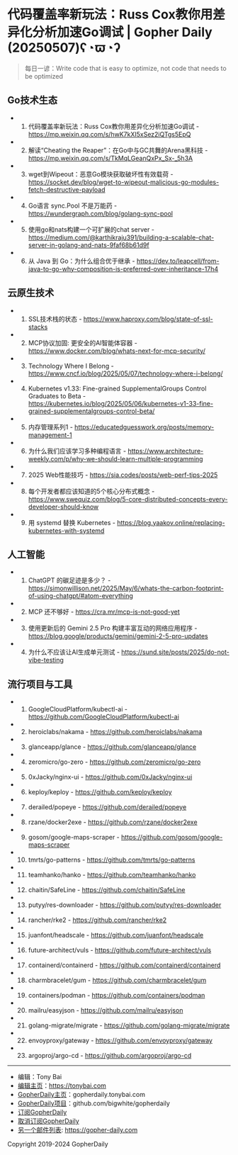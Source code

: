 # 代码覆盖率新玩法：Russ Cox教你用差异化分析加速Go调试 | Gopher Daily (20250507)ʕ◔ϖ◔ʔ

>每日一谚：Write code that is easy to optimize, not code that needs to be optimized

## Go技术生态


- 1. 代码覆盖率新玩法：Russ Cox教你用差异化分析加速Go调试 - https://mp.weixin.qq.com/s/hwK7kXI5xSez2iQTgs5EpQ

- 2. 解读“Cheating the Reaper”：在Go中与GC共舞的Arena黑科技 - https://mp.weixin.qq.com/s/TkMqLGeanQxPx_Sx-_5h3A

- 3. wget到Wipeout：恶意Go模块获取破坏性有效载荷 - https://socket.dev/blog/wget-to-wipeout-malicious-go-modules-fetch-destructive-payload

- 4. Go语言 sync.Pool 不是万能药 - https://wundergraph.com/blog/golang-sync-pool

- 5. 使用go和nats构建一个可扩展的chat server - https://medium.com/@karthikraju391/building-a-scalable-chat-server-in-golang-and-nats-9faf68b61d9f

- 6. 从 Java 到 Go：为什么组合优于继承 - https://dev.to/leapcell/from-java-to-go-why-composition-is-preferred-over-inheritance-17h4


## 云原生技术


- 1. SSL技术栈的状态 - https://www.haproxy.com/blog/state-of-ssl-stacks

- 2. MCP协议加固: 更安全的AI智能体容器 - https://www.docker.com/blog/whats-next-for-mcp-security/

- 3. Technology Where I Belong - https://www.cncf.io/blog/2025/05/07/technology-where-i-belong/

- 4. Kubernetes v1.33: Fine-grained SupplementalGroups Control Graduates to Beta - https://kubernetes.io/blog/2025/05/06/kubernetes-v1-33-fine-grained-supplementalgroups-control-beta/

- 5. 内存管理系列1 - https://educatedguesswork.org/posts/memory-management-1

- 6. 为什么我们应该学习多种编程语言 - https://www.architecture-weekly.com/p/why-we-should-learn-multiple-programming

- 7. 2025 Web性能技巧 - https://sia.codes/posts/web-perf-tips-2025

- 8. 每个开发者都应该知道的5个核心分布式概念 - https://www.swequiz.com/blog/5-core-distributed-concepts-every-developer-should-know

- 9. 用 systemd 替换 Kubernetes - https://blog.yaakov.online/replacing-kubernetes-with-systemd


## 人工智能


- 1. ChatGPT 的碳足迹是多少？ - https://simonwillison.net/2025/May/6/whats-the-carbon-footprint-of-using-chatgpt/#atom-everything

- 2. MCP 还不够好 - https://cra.mr/mcp-is-not-good-yet

- 3. 使用更新后的 Gemini 2.5 Pro 构建丰富互动的网络应用程序 - https://blog.google/products/gemini/gemini-2-5-pro-updates

- 4. 为什么不应该让AI生成单元测试 - https://sund.site/posts/2025/do-not-vibe-testing


## 流行项目与工具


- 1. GoogleCloudPlatform/kubectl-ai - https://github.com/GoogleCloudPlatform/kubectl-ai

- 2. heroiclabs/nakama - https://github.com/heroiclabs/nakama

- 3. glanceapp/glance - https://github.com/glanceapp/glance

- 4. zeromicro/go-zero - https://github.com/zeromicro/go-zero

- 5. 0xJacky/nginx-ui - https://github.com/0xJacky/nginx-ui

- 6. keploy/keploy - https://github.com/keploy/keploy

- 7. derailed/popeye - https://github.com/derailed/popeye

- 8. rzane/docker2exe - https://github.com/rzane/docker2exe

- 9. gosom/google-maps-scraper - https://github.com/gosom/google-maps-scraper

- 10. tmrts/go-patterns - https://github.com/tmrts/go-patterns

- 11. teamhanko/hanko - https://github.com/teamhanko/hanko

- 12. chaitin/SafeLine - https://github.com/chaitin/SafeLine

- 13. putyy/res-downloader - https://github.com/putyy/res-downloader

- 14. rancher/rke2 - https://github.com/rancher/rke2

- 15. juanfont/headscale - https://github.com/juanfont/headscale

- 16. future-architect/vuls - https://github.com/future-architect/vuls

- 17. containerd/containerd - https://github.com/containerd/containerd

- 18. charmbracelet/gum - https://github.com/charmbracelet/gum

- 19. containers/podman - https://github.com/containers/podman

- 20. mailru/easyjson - https://github.com/mailru/easyjson

- 21. golang-migrate/migrate - https://github.com/golang-migrate/migrate

- 22. envoyproxy/gateway - https://github.com/envoyproxy/gateway

- 23. argoproj/argo-cd - https://github.com/argoproj/argo-cd


----

- 编辑：Tony Bai
- [编辑主页](https://tonybai.com)：https://tonybai.com
- [GopherDaily主页](https://gopherdaily.tonybai.com)：gopherdaily.tonybai.com
- [GopherDaily项目](https://github.com/bigwhite/gopherdaily)：github.com/bigwhite/gopherdaily
- [订阅GopherDaily](https://gopherdaily.tonybai.com/subscribe)
- [取消订阅GopherDaily](https://gopherdaily.tonybai.com/unsubscribe)
- [另一个邮件列表](https://gopher-daily.com): https://gopher-daily.com

Copyright 2019-2024 GopherDaily
